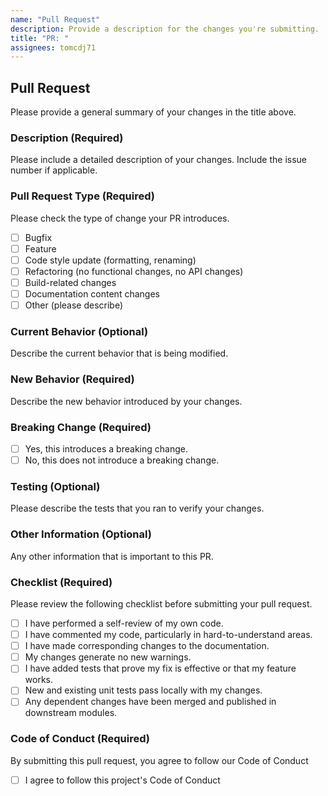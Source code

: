 ```yaml
---
name: "Pull Request"
description: Provide a description for the changes you're submitting.
title: "PR: "
assignees: tomcdj71
---
```


## Pull Request

Please provide a general summary of your changes in the title above.

### Description (**Required**)

Please include a detailed description of your changes. Include the issue number if applicable.

### Pull Request Type (**Required**)

Please check the type of change your PR introduces.
- [ ] Bugfix
- [ ] Feature
- [ ] Code style update (formatting, renaming)
- [ ] Refactoring (no functional changes, no API changes)
- [ ] Build-related changes
- [ ] Documentation content changes
- [ ] Other (please describe)

### Current Behavior (**Optional**)

Describe the current behavior that is being modified.

### New Behavior (**Required**)

Describe the new behavior introduced by your changes.

### Breaking Change (**Required**)

- [ ] Yes, this introduces a breaking change.
- [ ] No, this does not introduce a breaking change.

### Testing (**Optional**)

Please describe the tests that you ran to verify your changes.

### Other Information (**Optional**)

Any other information that is important to this PR.

### Checklist (**Required**)

Please review the following checklist before submitting your pull request.
- [ ] I have performed a self-review of my own code.
- [ ] I have commented my code, particularly in hard-to-understand areas.
- [ ] I have made corresponding changes to the documentation.
- [ ] My changes generate no new warnings.
- [ ] I have added tests that prove my fix is effective or that my feature works.
- [ ] New and existing unit tests pass locally with my changes.
- [ ] Any dependent changes have been merged and published in downstream modules.

### Code of Conduct (**Required**)

By submitting this pull request, you agree to follow our Code of Conduct

- [ ] I agree to follow this project's Code of Conduct
